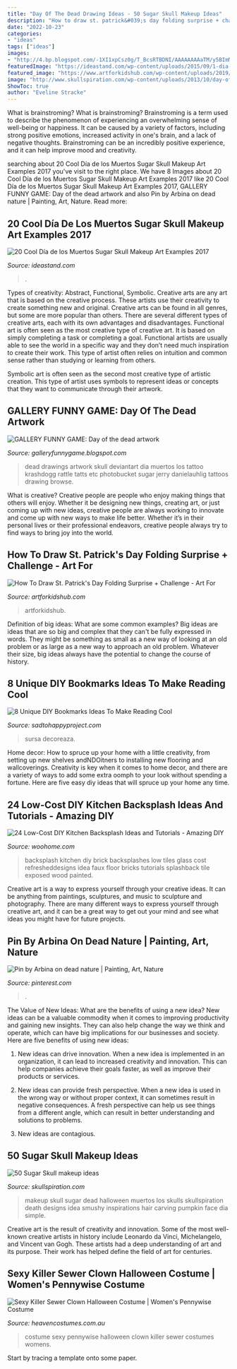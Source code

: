 ```yaml
---
title: "Day Of The Dead Drawing Ideas - 50 Sugar Skull Makeup Ideas"
description: "How to draw st. patrick&#039;s day folding surprise + challenge"
date: "2022-10-23"
categories:
- "ideas"
tags: ["ideas"]
images:
- "http://4.bp.blogspot.com/-1XI1xpCsz0g/T_BcsRTBDNI/AAAAAAAAaTM/y5BImMDbdIQ/s1600/Day+of+the+dead+artwork+(4).jpg"
featuredImage: "https://ideastand.com/wp-content/uploads/2015/09/1-dia-de-los-muertos-make-up.jpg"
featured_image: "https://www.artforkidshub.com/wp-content/uploads/2019/02/how-to-draw-st-patricks-day-folding-surprise-feature.jpg"
image: "http://www.skullspiration.com/wp-content/uploads/2013/10/day-of-the-dead-skull-makeup.jpg"
ShowToc: true
author: "Eveline Stracke"
---
```



What is brainstroming?
What is brainstroming? Brainstroming is a term used to describe the phenomenon of experiencing an overwhelming sense of well-being or happiness. It can be caused by a variety of factors, including strong positive emotions, increased activity in one's brain, and a lack of negative thoughts. Brainstroming can be an incredibly positive experience, and it can help improve mood and creativity.

	

		
searching about 20 Cool Día de los Muertos Sugar Skull Makeup Art Examples 2017 you've visit to the right place. We have 8 Images about 20 Cool Día de los Muertos Sugar Skull Makeup Art Examples 2017 like 20 Cool Día de los Muertos Sugar Skull Makeup Art Examples 2017, GALLERY FUNNY GAME: Day of the dead artwork and also Pin by Arbina on dead nature | Painting, Art, Nature. Read more:
		
    
## 20 Cool Día De Los Muertos Sugar Skull Makeup Art Examples 2017

<img loading=lazy src="https://ideastand.com/wp-content/uploads/2015/09/1-dia-de-los-muertos-make-up.jpg" onerror="this.onerror=null;this.src='https://tse1.mm.bing.net/th?id=OIP.y3TyaUJmiNHOdUGTlYFfyAHaLZ&amp;pid=15.1';" alt="20 Cool Día de los Muertos Sugar Skull Makeup Art Examples 2017">

_Source: ideastand.com_

>. 

	

Types of creativity: Abstract, Functional, Symbolic.
Creative arts are any art that is based on the creative process. These artists use their creativity to create something new and original. Creative arts can be found in all genres, but some are more popular than others. There are several different types of creative arts, each with its own advantages and disadvantages.
Functional art is often seen as the most creative type of creative art. It is based on simply completing a task or completing a goal. Functional artists are usually able to see the world in a specific way and they don’t need much inspiration to create their work. This type of artist often relies on intuition and common sense rather than studying or learning from others.

 Symbolic art is often seen as the second most creative type of artistic creation. This type of artist uses symbols to represent ideas or concepts that they want to communicate through their artwork.

    
## GALLERY FUNNY GAME: Day Of The Dead Artwork

<img loading=lazy src="http://4.bp.blogspot.com/-1XI1xpCsz0g/T_BcsRTBDNI/AAAAAAAAaTM/y5BImMDbdIQ/s1600/Day+of+the+dead+artwork+(4).jpg" onerror="this.onerror=null;this.src='https://tse2.mm.bing.net/th?id=OIP.eTiJoJjPnu5XsdCwPNcG8wHaJ7&amp;pid=15.1';" alt="GALLERY FUNNY GAME: Day of the dead artwork">

_Source: galleryfunnygame.blogspot.com_

>dead drawings artwork skull deviantart dia muertos los tattoo krashdogg rattle tatts etc photobucket sugar jerry danielauhlig tattoos drawing browse. 

	

What is creative?
Creative people are people who enjoy making things that others will enjoy. Whether it be designing new things, creating art, or just coming up with new ideas, creative people are always working to innovate and come up with new ways to make life better. Whether it’s in their personal lives or their professional endeavors, creative people always try to find ways to bring joy into the world.

    
## How To Draw St. Patrick&#039;s Day Folding Surprise + Challenge - Art For

<img loading=lazy src="https://www.artforkidshub.com/wp-content/uploads/2019/02/how-to-draw-st-patricks-day-folding-surprise-feature.jpg" onerror="this.onerror=null;this.src='https://tse4.mm.bing.net/th?id=OIP.gJi0Y-RhQbNIhZem9lCWtgHaEJ&amp;pid=15.1';" alt="How To Draw St. Patrick&#039;s Day Folding Surprise + Challenge - Art For">

_Source: artforkidshub.com_

>artforkidshub. 

	

Definition of big ideas: What are some common examples?
Big ideas are ideas that are so big and complex that they can't be fully expressed in words. They might be something as small as a new way of looking at an old problem or as large as a new way to approach an old problem. Whatever their size, big ideas always have the potential to change the course of history.

    
## 8 Unique DIY Bookmarks Ideas To Make Reading Cool

<img loading=lazy src="http://sadtohappyproject.com/wp-content/uploads/2015/10/Creative-DIY-Bookmarks-Ideas2323-300x450.jpg" onerror="this.onerror=null;this.src='https://tse4.mm.bing.net/th?id=OIP.QUozTaIDxS4qglUgMywGxwAAAA&amp;pid=15.1';" alt="8 Unique DIY Bookmarks Ideas To Make Reading Cool">

_Source: sadtohappyproject.com_

>sursa decoreaza. 

	

Home decor: How to spruce up your home with a little creativity, from setting up new shelves andNDOitners to installing new flooring and wallcoverings.
Creativity is key when it comes to home decor, and there are a variety of ways to add some extra oomph to your look without spending a fortune. Here are five easy diy ideas that will spruce up your home any time.

    
## 24 Low-Cost DIY Kitchen Backsplash Ideas And Tutorials - Amazing DIY

<img loading=lazy src="http://www.woohome.com/wp-content/uploads/2014/08/DIY-Kitchen-Backsplash-23-2.jpg" onerror="this.onerror=null;this.src='https://tse4.mm.bing.net/th?id=OIP.ICAJqEI3axA5r3SvW1R4KgHaLF&amp;pid=15.1';" alt="24 Low-Cost DIY Kitchen Backsplash Ideas and Tutorials - Amazing DIY">

_Source: woohome.com_

>backsplash kitchen diy brick backsplashes low tiles glass cost refresheddesigns idea faux floor bricks tutorials splashback tile exposed wood painted. 

	

Creative art is a way to express yourself through your creative ideas. It can be anything from paintings, sculptures, and music to sculpture and photography. There are many different ways to express yourself through creative art, and it can be a great way to get out your mind and see what ideas you might have for future projects.

    
## Pin By Arbina On Dead Nature | Painting, Art, Nature

<img loading=lazy src="https://i.pinimg.com/736x/05/00/0d/05000dad92098f8ab19e725c42d706b1.jpg" onerror="this.onerror=null;this.src='https://tse3.mm.bing.net/th?id=OIP.6-0JLPUdNFge2XMbxYj6RwHaNK&amp;pid=15.1';" alt="Pin by Arbina on dead nature | Painting, Art, Nature">

_Source: pinterest.com_

>. 

	

The Value of New Ideas: What are the benefits of using a new idea?
New ideas can be a valuable commodity when it comes to improving productivity and gaining new insights. They can also help change the way we think and operate, which can have big implications for our businesses and society. Here are five benefits of using new ideas:
1. New ideas can drive innovation. When a new idea is implemented in an organization, it can lead to increased creativity and innovation. This can help companies achieve their goals faster, as well as improve their products or services.

2. New ideas can provide fresh perspective. When a new idea is used in the wrong way or without proper context, it can sometimes result in negative consequences. A fresh perspective can help us see things from a different angle, which can result in better understanding and solutions to problems.

3. New ideas are contagious.

    
## 50 Sugar Skull Makeup Ideas

<img loading=lazy src="http://www.skullspiration.com/wp-content/uploads/2013/10/day-of-the-dead-skull-makeup.jpg" onerror="this.onerror=null;this.src='https://tse4.mm.bing.net/th?id=OIP.gENhQ-Mj0j-PwXUwBHMDDgHaLD&amp;pid=15.1';" alt="50 Sugar Skull makeup ideas">

_Source: skullspiration.com_

>makeup skull sugar dead halloween muertos los skulls skullspiration death designs idea smushy inspirations hair carving pumpkin face dia simple. 

	

Creative art is the result of creativity and innovation. Some of the most well-known creative artists in history include Leonardo da Vinci, Michelangelo, and Vincent van Gogh. These artists had a deep understanding of art and its purpose. Their work has helped define the field of art for centuries.

    
## Sexy Killer Sewer Clown Halloween Costume | Women&#039;s Pennywise Costume

<img loading=lazy src="https://www.heavencostumes.com.au/media/catalog/product/cache/3ca7c4de79fd9294a778cbfdebc9dde4/l/e/lega-86830-killer-sewer-clown-sexy-pennywise-it-womens-inspired-fancy-dress-halloween-costume-alternate-front-image-1200.jpg" onerror="this.onerror=null;this.src='https://tse2.mm.bing.net/th?id=OIP.c4LckY4A2pJTpg4RjrrCZwHaKA&amp;pid=15.1';" alt="Sexy Killer Sewer Clown Halloween Costume | Women&#039;s Pennywise Costume">

_Source: heavencostumes.com.au_

>costume sexy pennywise halloween clown killer sewer costumes womens. 

	

Start by tracing a template onto some paper.

